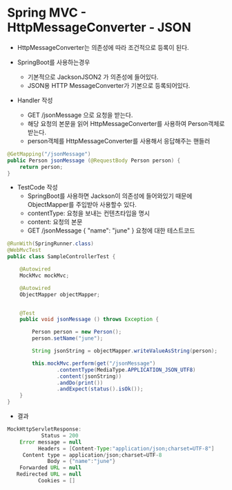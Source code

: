 # Spring MVC - HttpMessageConverter - JSON
- HttpMessageConverter는 의존성에 따라 조건적으로 등록이 된다.

- SpringBoot를 사용하는경우
    - 기본적으로 JacksonJSON2 가 의존성에 들어있다.
    - JSON용 HTTP MessageConverter가 기본으로 등록되어있다.


- Handler 작성
    - GET /jsonMessage 으로 요청을 받는다.
    - 해당 요청의 본문을 읽어 HttpMessageConverter를 사용하여 Person객체로 받는다.
    - person객체를 HttpMessageConverter를 사용해서 응답해주는 핸들러
```java
@GetMapping("/jsonMessage")
public Person jsonMessage (@RequestBody Person person) {
    return person;
}
```

- TestCode 작성
    - SpringBoot를 사용하면 Jackson이 의존성에 들어와있기 때문에 ObjectMapper를 주입받아 사용할수 있다.
    - contentType: 요청을 보내는 컨텐츠타입을 명시
    - content: 요청의 본문
    - GET /jsonMessage { "name": "june" } 요청에 대한 테스트코드
```java
@RunWith(SpringRunner.class)
@WebMvcTest
public class SampleControllerTest {

    @Autowired
    MockMvc mockMvc;

    @Autowired
    ObjectMapper objectMapper;


    @Test
    public void jsonMessage () throws Exception {

        Person person = new Person();
        person.setName("june");

        String jsonString = objectMapper.writeValueAsString(person);

        this.mockMvc.perform(get("/jsonMessage")
                .contentType(MediaType.APPLICATION_JSON_UTF8)
                .content(jsonString))
                .andDo(print())
                .andExpect(status().isOk());
    }
}
```

- 결과
```java
MockHttpServletResponse:
           Status = 200
    Error message = null
          Headers = [Content-Type:"application/json;charset=UTF-8"]
     Content type = application/json;charset=UTF-8
             Body = {"name":"june"}
    Forwarded URL = null
   Redirected URL = null
          Cookies = []
```
